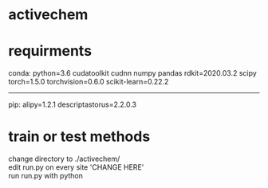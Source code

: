 # activechem
# requirments
conda:
python=3.6
cudatoolkit
cudnn
numpy
pandas
rdkit=2020.03.2
scipy
torch=1.5.0
torchvision=0.6.0
scikit-learn=0.22.2
****
pip:
alipy=1.2.1
descriptastorus=2.2.0.3

# train or test methods
change directory to ./activechem/  
edit run.py on every site 'CHANGE HERE'  
run run.py with python  
